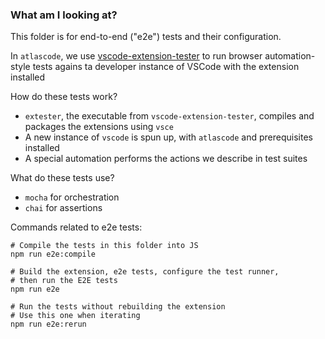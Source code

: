### What am I looking at?

This folder is for end-to-end ("e2e") tests and their configuration.

In `atlascode`, we use [vscode-extension-tester](https://github.com/redhat-developer/vscode-extension-tester) to run browser automation-style tests agains ta developer instance of VSCode with the extension installed

How do these tests work?

-   `extester`, the executable from `vscode-extension-tester`, compiles and packages the extensions using `vsce`
-   A new instance of `vscode` is spun up, with `atlascode` and prerequisites installed
-   A special automation performs the actions we describe in test suites

What do these tests use?

-   `mocha` for orchestration
-   `chai` for assertions

Commands related to e2e tests:

    # Compile the tests in this folder into JS
    npm run e2e:compile

    # Build the extension, e2e tests, configure the test runner,
    # then run the E2E tests
    npm run e2e

    # Run the tests without rebuilding the extension
    # Use this one when iterating
    npm run e2e:rerun
